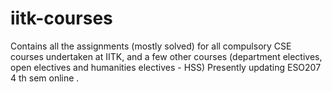 # iitk-courses
Contains all the assignments (mostly solved) for all compulsory CSE courses undertaken at IITK, and a few other courses (department electives, open electives and humanities electives - HSS)
Presently updating ESO207 4 th sem online .
